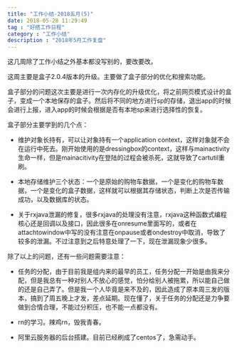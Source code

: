 ```yaml
---
title: "工作小结-2018五月(5)"
date: 2018-05-28 11:29:49
tag : "好搭工作日程"
category : "工作小结"
description : "2018年5月工作复盘"
---
```


这几周除了工作小结之外基本都没写别的，要改要改。

这周主要是盒子2.0.4版本的升级。主要做了盒子部分的优化和搜索功能。

盒子部分的问题这次主要是进行一次内存化的升级优化，将之前网页模式设计的盒子，变成一个本地保存的盒子。然后将不同的地方进行sp的存储，退出app的时候会进行上报，进入app的时候会根据是否有本地sp来进行选择性的恢复。

盒子部分主要学到的几个点：

- 维护对象长持有，可以让对象持有一个application context，这样对象就不会在运行中死去。刚开始使用的是dressingbox的context，这样与mainactivity生命一样，但是mainacitivity在登陆的过程会被杀死，这就导致了cartutil重刷。

- 本地存储维护三个状态：一个是原始的购物车数据，一个是变化的购物车数据，一个是变化的盒子数据，这样就可以根据其存储状态，判断上次是否传输成功，以及数据库的状态。

- 关于rxjava泄漏的修复，很多rxjava的处理没有注意，rxjava这种函数式编程核心还是回调以及接口，因此很多在onresume里面写的，或者在attachtowindow中写的没有注意在onpause或者ondestroy中取消，导致了较多的泄漏。不过注意到之后特意处理了一下，现在泄漏现象少很多。

除了以上的问题，还有一些问题需要注意：

- 任务的分配，由于目前我是组内来的最早的员工，任务分配一开始是由我来分配，但是我总有一种对别人不放心的感觉，怕分给别人被拖累，所以能自己做的还是自己弄了。但是我一个人毕竟是来不及的，因此造成了原本周三发的版本，搞到了周五晚上才发，差点延期。现在懂了，关于任务的分配还是力争要做到合情合理，不能过分积压，也不能一点都没有。

- rn的学习。辣鸡rn，毁我青春。

- 阿里云服务器的后台搭建。目前已经刷成了centos了，急需动手。
